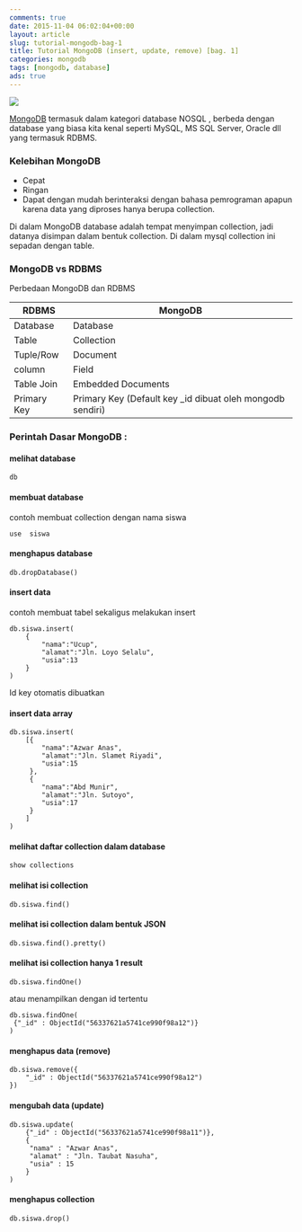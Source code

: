 ```yaml
---
comments: true
date: 2015-11-04 06:02:04+00:00
layout: article
slug: tutorial-mongodb-bag-1
title: Tutorial MongoDB (insert, update, remove) [bag. 1]
categories: mongodb
tags: [mongodb, database]
ads: true
---
```


![](http://i67.tinypic.com/2mnlqht.jpg)

[MongoDB](https://www.mongodb.org/) termasuk dalam kategori database NOSQL , berbeda dengan database yang biasa kita kenal seperti MySQL, MS SQL Server, Oracle dll yang termasuk RDBMS.

### Kelebihan MongoDB
 * Cepat
 * Ringan
 * Dapat dengan mudah berinteraksi dengan bahasa pemrograman apapun karena data yang diproses hanya berupa collection.

Di dalam MongoDB database adalah tempat menyimpan collection, jadi datanya disimpan dalam bentuk collection. Di dalam mysql collection ini sepadan dengan table.

### MongoDB vs RDBMS
Perbedaan MongoDB dan RDBMS

<!-- more -->


| RDBMS	         |     MongoDB                                                     |
|----------------|-----------------------------------------------------------------|
| Database       |	Database                                                   |
| Table	         |      Collection                                                 |
| Tuple/Row      |	Document                                                   |
| column         |	Field                                                      |
| Table Join     |	Embedded Documents                                         |
| Primary Key    |	Primary Key (Default key _id dibuat oleh mongodb sendiri)  |


### Perintah Dasar MongoDB :

####  melihat database
```
db
```

#### membuat database
contoh membuat collection dengan nama siswa
```
use  siswa
```

####  menghapus database
```
db.dropDatabase()
```

####  insert data
contoh membuat tabel sekaligus melakukan insert

```
db.siswa.insert(
    {
        "nama":"Ucup",
        "alamat":"Jln. Loyo Selalu",
        "usia":13
    }
)
```
Id key otomatis dibuatkan

####  insert data array
```
db.siswa.insert(
    [{
        "nama":"Azwar Anas",
        "alamat":"Jln. Slamet Riyadi",
        "usia":15
     },
     {
        "nama":"Abd Munir",
        "alamat":"Jln. Sutoyo",
        "usia":17
     }    
    ]
)
```

####  melihat daftar collection dalam database
```
show collections
```

####  melihat isi collection
```
db.siswa.find()
```

####  melihat isi collection dalam bentuk JSON
```
db.siswa.find().pretty()
```

####  melihat isi collection hanya 1 result
```
db.siswa.findOne()
```

atau menampilkan dengan id tertentu

```
db.siswa.findOne(
 {"_id" : ObjectId("56337621a5741ce990f98a12")}
)
```

####  menghapus data (remove)
```
db.siswa.remove({
    "_id" : ObjectId("56337621a5741ce990f98a12")
})
```

####  mengubah data (update)
```
db.siswa.update(
    {"_id" : ObjectId("56337621a5741ce990f98a11")},
    {
     "nama" : "Azwar Anas",
     "alamat" : "Jln. Taubat Nasuha",
     "usia" : 15
    }
)
```

####  menghapus collection
```
db.siswa.drop()
```
